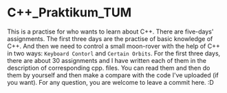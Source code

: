 # C++_Praktikum_TUM
This is a practise for who wants to learn about C++. There are five-days' assignments. The first three days are the practise of basic knowledge of C++. And then we need to control a small moon-rover with the help of C++ in two ways: `Keyboard Contorl` and `Certain Orbits`.
For the first three days, there are about 30 assignments and I have written each of them in the description of corresponding cpp. files. You can read them and then do them by yourself and then make a compare with the code I've uploaded (if you want).
For any question, you are welcome to leave a commit here. :D
